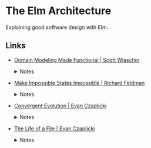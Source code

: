 # The Elm Architecture

Explaining good software design with Elm.

## Links

- [Domain Modeling Made Functional | Scott Wlaschin](https://youtu.be/PLFl95c-IiU)

  <details>
  <summary>Notes</summary>

  - How can this be improved?

    ```elm showLineNumbers
    type Contact = {
      FirstName: string
      MiddleInitial: string
      LastName: string

      EmailAddress: string
      IsEmailVerified: bool
      }
    ```

  - A data structure that represents design choice:

    ```elm showLineNumbers
    type String50 = String 50 of string

    let createString50 (s: string) =
      if s.Length <= 50
        then Some (String50 s)
        else None

    createString50:
      string -> String50 option
    ```

    or:

    ```elm showLineNumbers
    let createEmailAddress (s: string) =
      if s.Contains "@"
        then Some (EmailAddress s)
        else None

    createEmailAddress:
      string -> EmailAddress option
    ```

  - Union types:

    ```elm showLineNumbers
    type VerifiedEmail = VerifiedEmail of EmailAddress
    type VertificationService =
      (EmailAddress * Verificationhash) -> VerifiedEmail option

    type EmailContactInfo =
      | Unverified of EmailAddress
      | Verified of EmailAddress
    ```

  - A data structure that represents a business rule:

    ```elm showLineNumbers
    type Contact = {
      Name: PersonalName
      Email: EmailContactInfo
      }

    type PersonalName = {
      FirstName: String50
      MiddleInitial: String50 option
      LastName: String50
      }
    ```

  </details>

- [Make Impossible States Impossible | Richard Feldman](https://youtu.be/IcgmSRJHu_8)

  <details>
  <summary>Notes</summary>

  Make impossible states impossible

  <details>
  <summary>We need to restore a recently deleted input</summary>

  - Bad design:

    ```elm showLineNumbers
    type Model =
      { status: Maybe String
      , questionToRestore: Maybe SurveyQuestion}
    ```

  - Happy path:

    ```elm showLineNumbers
    { status = Just "Question deleted"
    , questionToRestore = Just someQuestion
    }

    { status = Nothing
    , questionToRestore = Nothing
    }
    ```

  - Impossible path but possible in code:

    ```elm showLineNumbers
    { status = Nothing
    , questionToRestore = Just someQuestion
    }

    { status = Just "Question deleted"
    , questionToRestore = Nothing
    }
    ```

  - Proper solution: union types

    ```elm showLineNumbers
    type Status
      = NoStatus
      | DeletedStatus String Question
    ```

  </details>

  <details>
  <summary>Zip list: maintaining a history (go back, current, next)</summary>

  - Bad design:

    ```elm showLineNumbers
    type History =
      { questions: List Question
      , current: Question
      }
    ```

  - Happy path:

    ```elm showLineNumbers
    { questions = [q1, q2, q3]
    , current = q2
    }
    ```

  - Impossible path but possible in code:

    ```elm showLineNumbers
    { questions = []
    , current = q1
    }
    ```

  - Better solution: zip list, two lists with 1 element. Impossible to have a
    non-existing element.

    ```elm showLineNumbers
    type History =
      { previous: List Question
      , current: Question
      , remaining: List Question
      }

    -- example
    { previous: [q1, q2]
    , current: q3
    , remaining: [q4, q5]
    }
    ```

  </details>

  - No break changes:
    - Implement a zip list internally in a module and expose an interface for
      other modules
    - Other modules can only interact with back and forward functions
    - The internal implementation can change without breaking the interface

  </details>

- [Convergent Evolution | Evan Czaplicki](https://youtu.be/jl1tGiUiTtI)

  <details>
  <summary>Notes</summary>

  - Convergent Evolution: people working independently converge to similar
    solutions without prior knowledge of each other
    - Flying seems a neat idea, so bees and birds both have wings
    - But bees and birds have very different "implementation details"
    - The key is not to determine which one "implemented" flying better but to
      consider how the design of wings fit into other "features" of the design
  - In Elm and React, both similarly have virtual DOM but implemented and look
    very differently
  - JavaScript has C-style syntax while Elm has ML-style syntax doesn't matter.
    The thing is how well this decision fit with other features. ML-style syntax
    fits well with Elm emphasizing the immutability feature.
  - Elm architecture vs Flux in React:
    - Elm architecture: Model passes HTML to runtime, runtime passes messages
      back to the model, then loops
    - Both reached an MVC pattern, following a uni-directional flow
  - Other properties:
    - Immutability: `lazy` in Elm
    - Static analysis: linter or TypeScript in React, hint messages at compile
      time in Elm
  - It's not right or wrong choosing which stack, the key is how the feature
    sets work together
  - The overlapping ideas of these stacks, despite being implemented
    differently, are the ones that seem to be good ideas

  </details>

- [The Life of a File | Evan Czaplicki](https://youtu.be/XpDsk374LDE)

  <details>
  <summary>Notes</summary>

  How does he grow Elm code? What happens when the file is "too long"?

  - Life of a file: start small and grow, eventually how a file grow until it
    splits into two files
  - JavaScript knowledge:
    - Prefer shorter files: seems like shorter is better because it avoids
      sneaky mutations when files get larger
    - Get the architecture right from the start: refactoring is very risky and a
      full rewrite is easier
  - Elm perspective:
    - It is not possible to share variables and states, sneaky mutation is 0%
    - Refactoring is cheap and reliable with static types and static analysis
    - The way Elm is designed changes how you grow a file or even the codebase

  <br />
  The idea is to build modules around data structures, not the length of the
  file.
  <br />
  <br />

  - Things to consider when choosing the data structures:
    - Static type analysis? (spelling of keys should be checked)
    - Does ordering matter? (objects or lists)
    - Union types to limit the possible states or require the ability to
      dynamically update the list of possibilities?
  - Breakout functions into modules when they start to build around data
    structure or specific functionalities for a domain in the business model:
    - And within a module, the implementation details (the data structure)
      should not leak
    - Only expose a limited interface, but no less
    - Feature changes are to extend/limit the interface the module exposes
    - Testing on the API, rather than every usage
    - Refactoring within the module is easier because the API won’t change
    - Modules can also maintain invariant (e.g. only two fruits), rules that
      cannot be enforced through data structure only
  - Bad practices
    - Get/set: the purpose of modules is to hide details, but setters will
      expose details. Instead, try to expose as little as possible but no less
    - Don’t overdo it: only extract modules when there is a problem. Don’t do
      premature refactoring.
    - Don’t try to make modules because something is similar, focus on the data
      structure. Only do it when things are related.

  </details>
